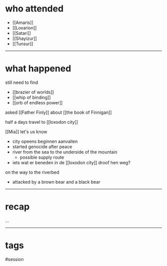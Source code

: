 # who attended

- [[Amaris]]
- [[Loxarion]]
- [[Satari]]
- [[Shayizur]]
- [[Tunsur]]

---
# what happened

still need to find
- [[brazier of worlds]]
- [[whip of binding]]
- [[orb of endless power]]

asked [[Father Finly]] about [[the book of Finnigan]]

half a days travel to [[loxodon city]]

[[Mia]] let's us know
- city opeens beginnen aanvallen
- started genocide after peace
- river from the sea to the underside of the mountain
	- possible supply route
- iets wat er beneden in de [[loxodon city]] droof hen weg?

on the way to the riverbed
- attacked by a brown bear and a black bear


---
# recap

...

---
# tags

#session